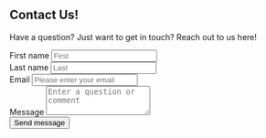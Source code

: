 ## Contact Us!

Have a question? Just want to get in touch? Reach out to us here!
<div>
  <form id="contact-form" name="contact-form" method="POST" action="https://formspree.io/pepatac@gmail.com">
    <div class="messages"></div>
      <div class="controls">
        <div class="form-row align-items-center">
          <div class="col-sm-3 my-1">
            <div class="form-group">
              <label for="firstName">First name</label>
              <input type="text" name="firstName" class="form-control" id="firstName" aria-describedby="firstNameHelp" placeholder="First" required="required" />
              <small id="firstNameHelp" class="form-text text-muted"></small>
              <div class="help-block with-errors"></div>
            </div>
          </div>
          <div class="col-sm-3 my-2">
            <div class="form-group">
              <label for="lastName">Last name</label>
              <input type="text" name="lastName" class="form-control" id="lastName" aria-describedby="lastNameHelp" placeholder="Last" required="required" />
              <small id="lastNameHelp" class="form-text text-muted"></small>
              <div class="help-block with-errors"></div>
            </div>
          </div>
          <div class="col-sm-3 my-3">
            <div class="form-group">
              <label for="email">Email</label>
              <input type="email" name="email" class="form-control" id="email" aria-describedby="emailHelp" placeholder="Please enter your email" required="required" />
              <small id="emailHelp" class="form-text text-muted"></small>
              <div class="help-block with-errors"></div>
            </div>
          </div>
        </div>
        <div class="form-group">
          <label for="message">Message</label>
          <textarea class="form-control" name="message" id="message" placeholder="Enter a question or comment" required="required" rows="3"></textarea>
          <div class="help-block with-errors"></div>
        </div>
        <div class="form-row align-items-center"> 
          <div class="form-group">
            <button type="submit" class="btn btn-secondary btn-send">Send message</button>
          </div>
        </div>
      </div>
    <input type="hidden" name="_next" value="/thanks/" />
  </form>
</div>

